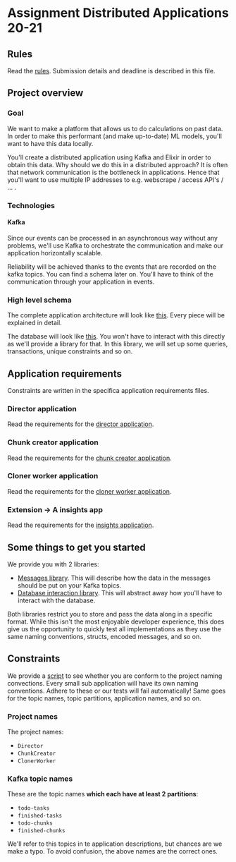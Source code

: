 # Assignment Distributed Applications 20-21

## Rules

Read the [rules](rules.md). Submission details and deadline is described in this file.

## Project overview

### Goal

We want to make a platform that allows us to do calculations on past data. In order to make this performant (and make up-to-date) ML models, you'll want to have this data locally.

You'll create a distributed application using Kafka and Elixir<!-- 's distributed communication --> in order to obtain this data. Why should we do this in a distributed approach? It is often that network communication is the bottleneck in applications. Hence that you'll want to use multiple IP addresses to e.g. webscrape / access API's / ... .

### Technologies

#### Kafka

Since our events can be processed in an asynchronous way without any problems, we'll use Kafka to orchestrate the communication and make our application horizontally scalable.

Reliability will be achieved thanks to the events that are recorded on the kafka topics. You can find a schema later on. You'll have to think of the communication through your application in events.

<!-- #### Distributed Elixir

To not only see one approach to distributed applications in this assignment, we'll also be using distributed Elixir. The idea is that you can create multiple workers behind a single IP (e.g. public IP that is NAT'ted to private ip's) and use multiple nodes to achieve a tolerant application (in case a node crashes for example).

In the above case, you'll want to manage your rate over different nodes. E.g. node 1 and 2 __together__ can only have a maximum rate of 6 req/s because they're using a single public IP address. Details regarding the API and implementation will be discussed later on.

It is not often that you'll use these 2 approaches to distributed applications in a single application. _We are aware that this is a bit forced for educational purposes._ -->

### High level schema

The complete application architecture will look like [this](schema2.png). Every piece will be explained in detail.

The database will look like [this](db_schema.png). You won't have to interact with this directly as we'll provide a library for that. In this library, we will set up some queries, transactions, unique constraints and so on.

## Application requirements

Constraints are written in the specifica application requirements files.

### Director application

Read the requirements for the [director application](director_application_requirements.md).

### Chunk creator application

Read the requirements for the [chunk creator application](chunk_creator_application_requirements.md).

### Cloner worker application

Read the requirements for the [cloner worker application](cloner_worker_application_requirements.md).

### __Extension__ -> A insights app

Read the requirements for the [insights application](insights_application_requirements.md).

## Some things to get you started

We provide you with 2 libraries:

* [Messages library](https://github.com/distributed-applications-2021/assignment-messages). This will describe how the data in the messages should be put on your Kafka topics.
* [Database interaction library](https://github.com/distributed-applications-2021/assignment-database-interaction). This will abstract away how you'll have to interact with the database.

Both libraries restrict you to store and pass the data along in a specific format. While this isn't the most enjoyable developer experience, this does give us the opportunity to quickly test all implementations as they use the same naming conventions, structs, encoded messages, and so on.

## Constraints

We provide a [script](../project_test.sh) to see whether you are conform to the project naming convections. Every small sub application will have its own naming conventions. Adhere to these or our tests will fail automatically! Same goes for the topic names, topic partitions, application names, and so on.

### Project names

The project names:

* `Director`
* `ChunkCreator`
* `ClonerWorker`
<!-- * `ClonerRateLimiter` -->

### Kafka topic names

These are the topic names __which each have at least 2 partitions__:

* `todo-tasks`
* `finished-tasks`
* `todo-chunks`
* `finished-chunks`

We'll refer to this topics in te application descriptions, but chances are we make a typo. To avoid confusion, the above names are the correct ones.
